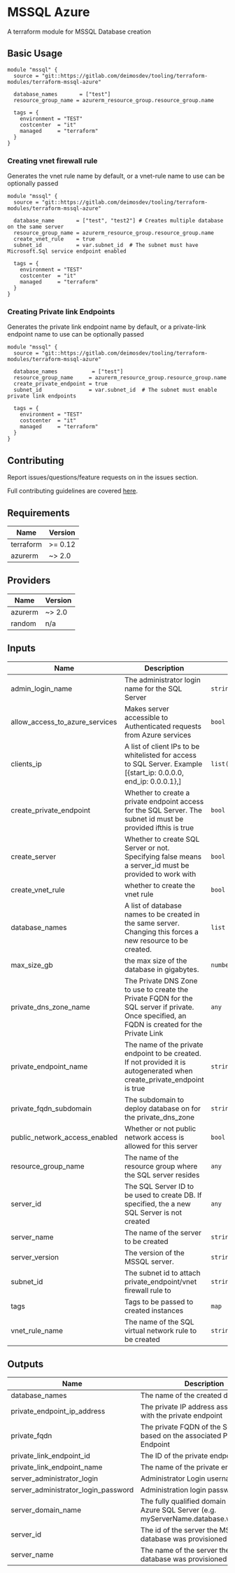 # MSSQL Azure
A terraform module  for MSSQL Database creation


## Basic Usage

```hcl
module "mssql" {
  source = "git::https://gitlab.com/deimosdev/tooling/terraform-modules/terraform-mssql-azure"

  database_names       = ["test"]
  resource_group_name = azurerm_resource_group.resource_group.name

  tags = {
    environment = "TEST"
    costcenter  = "it"
    managed     = "terraform"
  }
}
```

### Creating vnet firewall rule
Generates the vnet rule name by default, or a vnet-rule name to use can be optionally passed

```hcl
module "mssql" {
  source = "git::https://gitlab.com/deimosdev/tooling/terraform-modules/terraform-mssql-azure"

  database_name       = ["test", "test2"] # Creates multiple database on the same server
  resource_group_name = azurerm_resource_group.resource_group.name
  create_vnet_rule    = true
  subnet_id           = var.subnet_id  # The subnet must have Microsoft.Sql service endpoint enabled

  tags = {
    environment = "TEST"
    costcenter  = "it"
    managed     = "terraform"
  }
}
```

### Creating Private link Endpoints
Generates the private link endpoint name by default, or a private-link endpoint name to use can be optionally passed

```hcl
module "mssql" {
  source = "git::https://gitlab.com/deimosdev/tooling/terraform-modules/terraform-mssql-azure"

  database_names           = ["test"]
  resource_group_name     = azurerm_resource_group.resource_group.name
  create_private_endpoint = true
  subnet_id               = var.subnet_id  # The subnet must enable private link endpoints

  tags = {
    environment = "TEST"
    costcenter  = "it"
    managed     = "terraform"
  }
}
```

## Contributing

Report issues/questions/feature requests on in the issues section.

Full contributing guidelines are covered [here](CONTRIBUTING.md).

<!-- BEGINNING OF PRE-COMMIT-TERRAFORM DOCS HOOK -->
## Requirements

| Name | Version |
|------|---------|
| terraform | >= 0.12 |
| azurerm | ~> 2.0 |

## Providers

| Name | Version |
|------|---------|
| azurerm | ~> 2.0 |
| random | n/a |

## Inputs

| Name | Description | Type | Default | Required |
|------|-------------|------|---------|:--------:|
| admin\_login\_name | The administrator login name for the SQL Server | `string` | `""` | no |
| allow\_access\_to\_azure\_services | Makes server accessible to Authenticated requests from Azure services | `bool` | `false` | no |
| clients\_ip | A list of client IPs to be whitelisted for access to SQL Server. Example [{start\_ip: 0.0.0.0, end\_ip: 0.0.0.1},] | `list(map(string))` | `[]` | no |
| create\_private\_endpoint | Whether to create a private endpoint access for the SQL Server. The subnet id must be provided ifthis is true | `bool` | `false` | no |
| create\_server | Whether to create SQL Server or not. Specifying false means a server\_id must be provided to work with | `bool` | `true` | no |
| create\_vnet\_rule | whether to create the vnet rule | `bool` | `false` | no |
| database\_names | A list of database names to be created in the same server.  Changing this forces a new resource to be created. | `list` | `[]` | no |
| max\_size\_gb | the max size of the database in gigabytes. | `number` | `20` | no |
| private\_dns\_zone\_name | The Private DNS Zone to use to create the Private FQDN for the SQL server if private. Once specified, an FQDN is created for the Private Link | `any` | `null` | no |
| private\_endpoint\_name | The name of the private endpoint to be created. If not provided it is autogenerated when create\_private\_endpoint is true | `string` | `""` | no |
| private\_fqdn\_subdomain | The subdomain to deploy database on for the private\_dns\_zone | `string` | `".database"` | no |
| public\_network\_access\_enabled | Whether or not public network access is allowed for this server | `bool` | `false` | no |
| resource\_group\_name | The name of the resource group where the SQL server resides | `any` | n/a | yes |
| server\_id | The SQL Server ID to be used to create DB. If specified, the a new SQL Server is not created | `any` | `null` | no |
| server\_name | The name of the server to be created | `string` | `""` | no |
| server\_version | The version of the MSSQL server. | `string` | `"12.0"` | no |
| subnet\_id | The subnet id to attach private\_endpoint/vnet firewall rule to | `string` | `""` | no |
| tags | Tags to be passed to created instances | `map` | `{}` | no |
| vnet\_rule\_name | The name of the SQL virtual network rule to be created | `string` | `""` | no |

## Outputs

| Name | Description |
|------|-------------|
| database\_names | The name of the created database |
| private\_endpoint\_ip\_address | The private IP address associated with the private endpoint |
| private\_fqdn | The private FQDN of the SQL Server based on the associated Private Endpoint |
| private\_link\_endpoint\_id | The ID of the private endpoint |
| private\_link\_endpoint\_name | The name of the private endpoint |
| server\_administrator\_login | Administrator Login username |
| server\_administrator\_login\_password | Administration login password |
| server\_domain\_name | The fully qualified domain name of the Azure SQL Server (e.g. myServerName.database.windows.net |
| server\_id | The id of the server the MSSQL database was provisioned on |
| server\_name | The name of the server the MSSQL database was provisioned on |

<!-- END OF PRE-COMMIT-TERRAFORM DOCS HOOK -->
